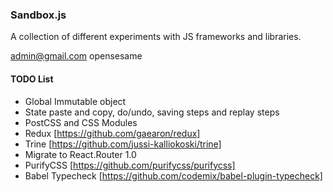 ### Sandbox.js ###

A collection of different experiments with JS frameworks and libraries.

admin@gmail.com
opensesame

#### TODO List

* Global Immutable object
* State paste and copy, do/undo, saving steps and replay steps
* PostCSS and CSS Modules
* Redux [https://github.com/gaearon/redux]
* Trine [https://github.com/jussi-kalliokoski/trine]
* Migrate to React.Router 1.0
* PurifyCSS [https://github.com/purifycss/purifycss]
* Babel Typecheck [https://github.com/codemix/babel-plugin-typecheck]

